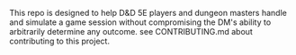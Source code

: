 This repo is designed to help D&D 5E players and dungeon masters handle and simulate a game session without compromising the DM's ability to arbitrarily determine any outcome.
see CONTRIBUTING.md about contributing to this project.
